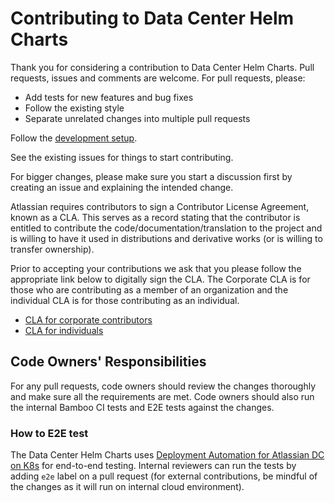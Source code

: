 # Contributing to Data Center Helm Charts

Thank you for considering a contribution to Data Center Helm Charts. Pull requests, issues and comments are welcome. For pull requests, please:

* Add tests for new features and bug fixes
* Follow the existing style
* Separate unrelated changes into multiple pull requests

Follow the [development setup](DEVELOPMENT.md).

See the existing issues for things to start contributing.

For bigger changes, please make sure you start a discussion first by creating an issue and explaining the intended change.

Atlassian requires contributors to sign a Contributor License Agreement, known as a CLA. This serves as a record stating that the contributor is entitled to contribute the code/documentation/translation to the project and is willing to have it used in distributions and derivative works (or is willing to transfer ownership).

Prior to accepting your contributions we ask that you please follow the appropriate link below to digitally sign the CLA. The Corporate CLA is for those who are contributing as a member of an organization and the individual CLA is for those contributing as an individual.

* [CLA for corporate contributors](https://opensource.atlassian.com/corporate)
* [CLA for individuals](https://opensource.atlassian.com/individual)

## Code Owners' Responsibilities

For any pull requests, code owners should review the changes thoroughly and make sure all the requirements are met. Code owners should also run the internal Bamboo CI tests and E2E tests against the changes.

### How to E2E test

The Data Center Helm Charts uses [Deployment Automation for Atlassian DC on K8s](https://github.com/atlassian-labs/data-center-terraform#deployment-automation-for-atlassian-dc-on-k8s) for end-to-end testing. Internal reviewers can run the tests by adding `e2e` label on a pull request (for external contributions, be mindful of the changes as it will run on internal cloud environment).